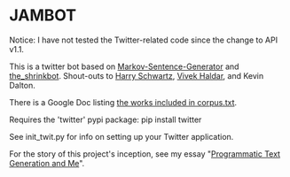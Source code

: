 JAMBOT
======

Notice: I have not tested the Twitter-related code since the change to API v1.1.

This is a twitter bot based on [Markov-Sentence-Generator](https://github.com/jiko/Markov-Sentence-Generator) and [the_shrinkbot](https://github.com/jiko/the_shrinkbot). Shout-outs to [Harry Schwartz](https://github.com/hrs), [Vivek Haldar](https://github.com/vivekhaldar), and Kevin Dalton.

There is a Google Doc listing [the works included in corpus.txt](https://docs.google.com/document/d/1Gd79hhSKXYAsstW3hQ5eP9vqIrcliFIlmj4UoxgOYfw/edit?pli=1).

Requires the 'twitter' pypi package: pip install twitter

See init_twit.py for info on setting up your Twitter application.

For the story of this project's inception, see my essay "[Programmatic Text Generation and Me](http://jameskoppen.com/spamdada.html)".
